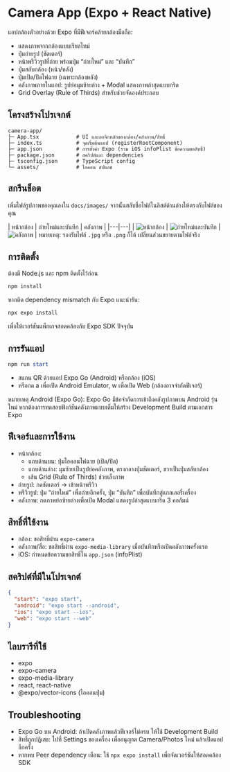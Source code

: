 # Camera App (Expo + React Native)


แอปกล้องตัวอย่างด้วย Expo ที่มีฟีเจอร์คล้ายกล้องมือถือ:
- แสดงภาพจากกล้องแบบเรียลไทม์
- ปุ่มถ่ายรูป (ชัตเตอร์)
- หน้าพรีวิวรูปที่ถ่าย พร้อมปุ่ม “ถ่ายใหม่” และ “บันทึก”
- ปุ่มสลับกล้อง (หน้า/หลัง)
- ปุ่มเปิด/ปิดไฟฉาย (เฉพาะกล้องหลัง)
- คลังภาพภายในแอป: รูปย่อมุมซ้ายล่าง + Modal แสดงภาพล่าสุดแบบกริด
- Grid Overlay (Rule of Thirds) สำหรับช่วยจัดองค์ประกอบ

## โครงสร้างโปรเจกต์
```
camera-app/
├─ App.tsx            # UI และลอจิกหลักของกล้อง/คลังภาพ/สิทธิ์
├─ index.ts           # จุดเริ่มต้นแอป (registerRootComponent)
├─ app.json           # การตั้งค่า Expo (รวม iOS infoPlist ข้อความขอสิทธิ์)
├─ package.json       # สคริปต์และ dependencies
├─ tsconfig.json      # TypeScript config
└─ assets/            # ไอคอน สปแลช
```

## สกรีนช็อต
เพิ่มไฟล์รูปภาพของคุณลงใน `docs/images/` จากนั้นสลับชื่อไฟล์ในลิสต์ด้านล่างให้ตรงกับไฟล์ของคุณ

| หน้ากล้อง | ถ่ายใหม่และบันทึก | คลังภาพ |
|---|---|
| ![หน้ากล้อง](docs/images/8b986d37-5acf-42e2-8e1f-16e6a7c2a72c.jpg) | ![ถ่ายใหม่และบันทึก](docs\images\310d7019-8c13-4bd0-94ba-5261011ef276.jpg) | ![คลังภาพ](docs/images/e3f5bac3-40a4-41af-a9d3-3fe99ed0369c.jpg) |
หมายเหตุ: รองรับไฟล์ `.jpg` หรือ `.png` ก็ได้ เปลี่ยนส่วนขยายตามไฟล์จริง

## การติดตั้ง
ต้องมี Node.js และ npm ติดตั้งไว้ก่อน

```powershell
npm install
```

หากติด dependency mismatch กับ Expo แนะนำรัน:
```powershell
npx expo install
```
เพื่อให้เวอร์ชันแพ็กเกจสอดคล้องกับ Expo SDK ปัจจุบัน

## การรันแอป
```powershell
npm run start
```
- สแกน QR ด้วยแอป Expo Go (Android) หรือกล้อง (iOS)
- หรือกด a เพื่อเปิด Android Emulator, w เพื่อเปิด Web (กล้องอาจจำกัดฟีเจอร์)

หมายเหตุ Android (Expo Go): Expo Go มีข้อจำกัดการเข้าถึงคลังรูปภาพบน Android รุ่นใหม่ หากต้องการทดสอบฟังก์ชันคลังภาพแบบเต็มให้สร้าง Development Build ตามเอกสาร Expo

## ฟีเจอร์และการใช้งาน
- หน้ากล้อง:
  - แถบด้านบน: ปุ่มไอคอนไฟฉาย (เปิด/ปิด)
  - แถบด้านล่าง: มุมซ้ายเป็นรูปย่อคลังภาพ, ตรงกลางปุ่มชัตเตอร์, ขวาเป็นปุ่มสลับกล้อง
  - เส้น Grid (Rule of Thirds) ช่วยเล็งภาพ
- ถ่ายรูป: กดชัตเตอร์ -> เข้าหน้าพรีวิว
- พรีวิวรูป: ปุ่ม “ถ่ายใหม่” เพื่อถ่ายอีกครั้ง, ปุ่ม “บันทึก” เพื่อบันทึกสู่แกลเลอรี่เครื่อง
- คลังภาพ: กดภาพย่อซ้ายล่างเพื่อเปิด Modal แสดงรูปล่าสุดแบบกริด 3 คอลัมน์

## สิทธิ์ที่ใช้งาน
- กล้อง: ขอสิทธิ์ผ่าน `expo-camera`
- คลังภาพ/สื่อ: ขอสิทธิ์ผ่าน `expo-media-library` เมื่อบันทึกหรือเปิดคลังภาพครั้งแรก
- iOS: กำหนดข้อความขอสิทธิ์ใน `app.json` (infoPlist)

## สคริปต์ที่มีในโปรเจกต์
```json
{
  "start": "expo start",
  "android": "expo start --android",
  "ios": "expo start --ios",
  "web": "expo start --web"
}
```

## ไลบรารีที่ใช้
- expo
- expo-camera
- expo-media-library
- react, react-native
- @expo/vector-icons (ไอคอนปุ่ม)

## Troubleshooting
- Expo Go บน Android: ถ้าเปิดคลังภาพแล้วฟีเจอร์ไม่ครบ ให้ใช้ Development Build
- สิทธิ์ถูกปฏิเสธ: ไปที่ Settings ของเครื่อง เพื่ออนุญาต Camera/Photos ใหม่ แล้วเปิดแอปอีกครั้ง
- หากพบ Peer dependency เตือน: ใช้ `npx expo install` เพื่อจัดเวอร์ชันให้สอดคล้อง SDK



